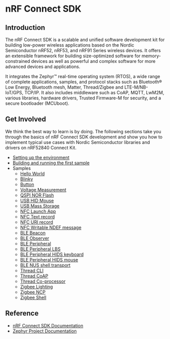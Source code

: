 # nRF Connect SDK

## Introduction

The nRF Connect SDK is a scalable and unified software development kit for building low-power wireless applications based on the Nordic Semiconductor nRF52, nRF53, and nRF91 Series wireless devices. It offers an extensible framework for building size-optimized software for memory-constrained devices as well as powerful and complex software for more advanced devices and applications.

It integrates the Zephyr™ real-time operating system (RTOS), a wide range of complete applications, samples, and protocol stacks such as Bluetooth® Low Energy, Bluetooth mesh, Matter, Thread/Zigbee and LTE-M/NB-IoT/GPS, TCP/IP. It also includes middleware such as CoAP, MQTT, LwM2M, various libraries, hardware drivers, Trusted Firmware-M for security, and a secure bootloader (MCUboot).

## Get Involved

We think the best way to learn is by doing. The following sections take you through the basics of nRF Connect SDK development and show you how to implement typical use cases with Nordic Semiconductor libraries and drivers on nRF52840 Connect Kit.

- [Setting up the environment](./setup.md)
- [Building and running the first sample](./building.md)
- Samples
    * [Hello World](./samples/hello_world.md)
    * [Blinky](./samples/blinky.md)
    * [Button](./samples/button.md)
    * [Voltage Measurement](./samples/voltage_measurement.md)
    * [QSPI NOR Flash](./samples/qspi_flash.md)
    * [USB HID Mouse](./samples/usb/hid_mouse.md)
    * [USB Mass Storage](./samples/usb/mass.md)
    * [NFC Launch App](./samples/nfc/launch_app.md)
    * [NFC Text record](./samples/nfc/text_record.md)
    * [NFC URI record](./samples/nfc/uri_record.md)
    * [NFC Writable NDEF message](./samples/nfc/writable_ndef_msg.md)
    * [BLE Beacon](./samples/ble/beacon.md)
    * [BLE Observer](./samples/ble/observer.md)
    * [BLE Peripheral](./samples/ble/peripheral.md)
    * [BLE Peripheral LBS](./samples/ble/peripheral_lbs.md)
    * [BLE Peripheral HIDS keyboard](./samples/ble/peripheral_hids_keyboard.md)
    * [BLE Peripheral HIDS mouse](./samples/ble/peripheral_hids_mouse.md)
    * [BLE NUS shell transport](./samples/ble/shell_bt_nus.md)
    * [Thread CLI](./samples/thread/cli.md)
    * [Thread CoAP](./samples/thread/coap.md)
    * [Thread Co-processor](./samples/thread/coprocessor.md)
    * [Zigbee Lighting](./samples/zigbee/lighting.md)
    * [Zigbee NCP](./samples/zigbee/ncp.md)
    * [Zigbee Shell](./samples/zigbee/shell.md)

## Reference

- [nRF Connect SDK Documentation](https://developer.nordicsemi.com/nRF_Connect_SDK/doc/latest/nrf/index.html)
- [Zephyr Project Documentation](https://docs.zephyrproject.org/latest/index.html)

